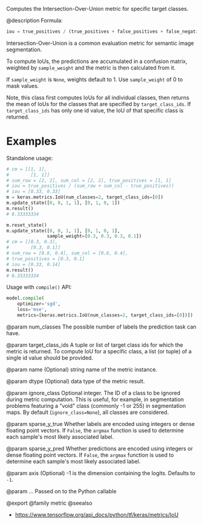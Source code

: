 Computes the Intersection-Over-Union metric for specific target classes.

@description
Formula:

```python
iou = true_positives / (true_positives + false_positives + false_negatives)
```
Intersection-Over-Union is a common evaluation metric for semantic image
segmentation.

To compute IoUs, the predictions are accumulated in a confusion matrix,
weighted by `sample_weight` and the metric is then calculated from it.

If `sample_weight` is `None`, weights default to 1.
Use `sample_weight` of 0 to mask values.

Note, this class first computes IoUs for all individual classes, then
returns the mean of IoUs for the classes that are specified by
`target_class_ids`. If `target_class_ids` has only one id value, the IoU of
that specific class is returned.

# Examples
Standalone usage:

```python
# cm = [[1, 1],
#        [1, 1]]
# sum_row = [2, 2], sum_col = [2, 2], true_positives = [1, 1]
# iou = true_positives / (sum_row + sum_col - true_positives))
# iou = [0.33, 0.33]
m = keras.metrics.IoU(num_classes=2, target_class_ids=[0])
m.update_state([0, 0, 1, 1], [0, 1, 0, 1])
m.result()
# 0.33333334
```

```python
m.reset_state()
m.update_state([0, 0, 1, 1], [0, 1, 0, 1],
               sample_weight=[0.3, 0.3, 0.3, 0.1])
# cm = [[0.3, 0.3],
#        [0.3, 0.1]]
# sum_row = [0.6, 0.4], sum_col = [0.6, 0.4],
# true_positives = [0.3, 0.1]
# iou = [0.33, 0.14]
m.result()
# 0.33333334
```

Usage with `compile()` API:

```python
model.compile(
    optimizer='sgd',
    loss='mse',
    metrics=[keras.metrics.IoU(num_classes=2, target_class_ids=[0])])
```

@param num_classes
The possible number of labels the prediction task can have.

@param target_class_ids
A tuple or list of target class ids for which the
metric is returned. To compute IoU for a specific class, a list
(or tuple) of a single id value should be provided.

@param name
(Optional) string name of the metric instance.

@param dtype
(Optional) data type of the metric result.

@param ignore_class
Optional integer. The ID of a class to be ignored during
metric computation. This is useful, for example, in segmentation
problems featuring a "void" class (commonly -1 or 255) in
segmentation maps. By default (`ignore_class=None`), all classes are
  considered.

@param sparse_y_true
Whether labels are encoded using integers or
dense floating point vectors. If `False`, the `argmax` function
is used to determine each sample's most likely associated label.

@param sparse_y_pred
Whether predictions are encoded using integers or
dense floating point vectors. If `False`, the `argmax` function
is used to determine each sample's most likely associated label.

@param axis
(Optional) -1 is the dimension containing the logits.
Defaults to `-1`.

@param ...
Passed on to the Python callable

@export
@family metric
@seealso
+ <https://www.tensorflow.org/api_docs/python/tf/keras/metrics/IoU>
